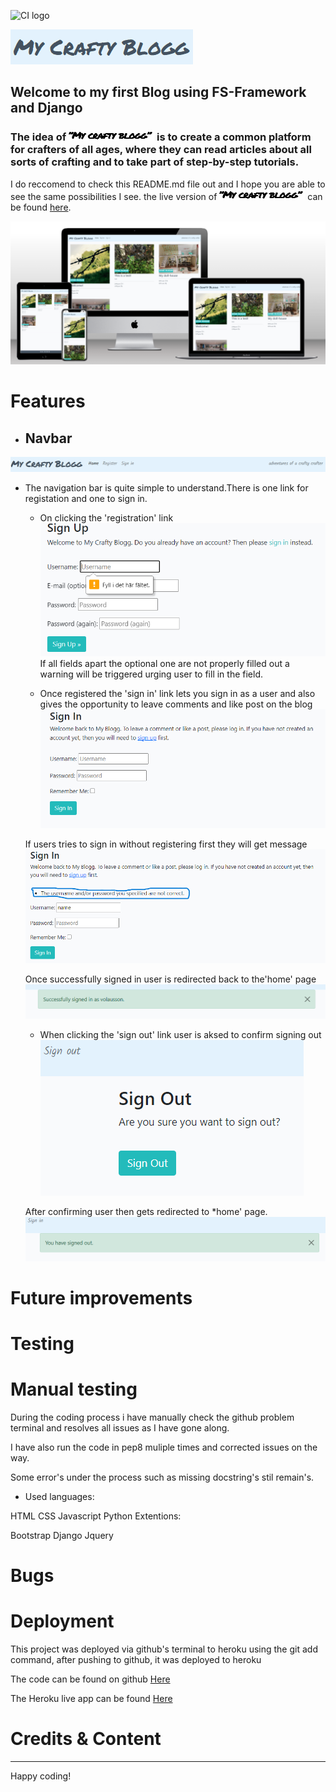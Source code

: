 ![CI logo](https://codeinstitute.s3.amazonaws.com/fullstack/ci_logo_small.png)

![This is an image](/static/img/logga.png)

## Welcome to my first Blog using FS-Framework and Django

### The idea of ![This is an image](/static/img/minilogga.png) is to create a common platform for crafters of all ages, where they can read articles about all sorts of crafting and to take part of step-by-step tutorials.
I do reccomend to check this README.md file out and I hope you are able to see the same possibilities I see.
the live version of ![This is an image](/static/img/minilogga.png) can be found [here](https://volausson-myblogg.herokuapp.com/).


![This is an image](/static/img/MockupGenerator.png)

# Features
* ## **Navbar**
![This is an image](/static/img/navbar1.png)
* The navigation bar is quite simple to understand.There is one link for registation and one to sign in.  

  * On clicking the 'registration' link ![This is an image](/static/img/signup2.png)
If all fields apart the optional one are not properly filled out a warning will be triggered urging user to fill in the field.  

  * Once registered the 'sign in' link lets you sign in as a user and also gives the opportunity to leave comments and like post on the blog 
   ![This is an image](/static/img/signin.png)  

   If users tries to sign in without registering first they will get message ![This is an image](/static/img/signinerr.png)  

   Once successfully signed in user is redirected back to the'home' page
    ![This is an image](/static/img/signinmess.png)  

    * When clicking the 'sign out' link  user is aksed to confirm signing out  ![This is an image](/static/img/signut.png)  


    After confirming user then gets redirected to *home' page. 
     ![This is an image](/static/img/signutmess.png) 


# Future improvements  

# Testing  

# Manual testing 

During the coding process i have manually check the github problem terminal and resolves all issues as I have gone along.

I have also run the code in pep8 muliple times and corrected issues on the way.

Some error's under the process such as missing docstring's stil remain's.

* Used languages:

HTML
CSS
Javascript
Python
Extentions:

Bootstrap
Django
Jquery 

# Bugs

# Deployment

This project was deployed via github's terminal to heroku using the git add command, after pushing to github, it was deployed to heroku

The code can be found on github [Here](https://github.com/volausson/fsfw-blogg)

The Heroku live app can be found [Here](https://git.heroku.com/volausson-myblogg.git)

# Credits & Content













---

Happy coding!

